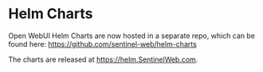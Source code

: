 # Helm Charts
Open WebUI Helm Charts are now hosted in a separate repo, which can be found here: https://github.com/sentinel-web/helm-charts 

The charts are released at https://helm.SentinelWeb.com. 
